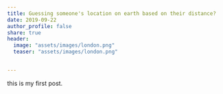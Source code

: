```yaml
---
title: Guessing someone's location on earth based on their distance?
date: 2019-09-22
author_profile: false
share: true
header:
  image: "assets/images/london.png"
  teaser: "assets/images/london.png"


---
```



this is my first post.
